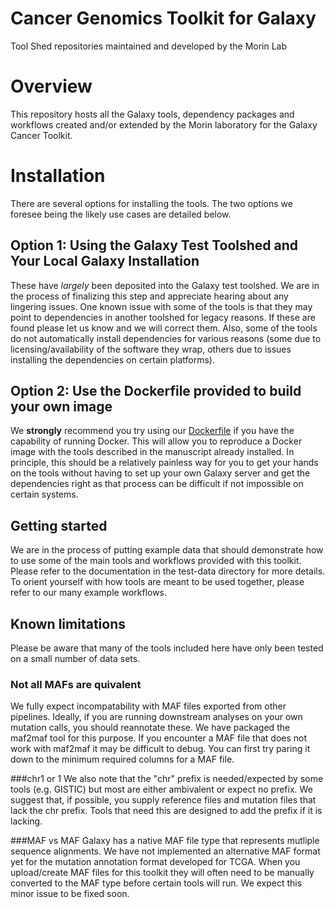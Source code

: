 # Cancer Genomics Toolkit for Galaxy
Tool Shed repositories maintained and developed by the Morin Lab

# Overview
This repository hosts all the Galaxy tools, dependency packages and workflows created and/or extended by the Morin laboratory for the Galaxy Cancer Toolkit. 

# Installation
There are several options for installing the tools. The two options we foresee being the likely use cases are detailed below. 

## Option 1: Using the Galaxy Test Toolshed and Your Local Galaxy Installation
These have *largely* been deposited into the Galaxy test toolshed. We are in the process of finalizing this step and appreciate hearing about any lingering issues. One known issue with some of the tools is that they may point to dependencies in another toolshed for legacy reasons. If these are found please let us know and we will correct them. Also, some of the tools do not automatically install dependencies for various reasons (some due to licensing/availability of the software they wrap, others due to issues installing the dependencies on certain platforms).

## Option 2: Use the Dockerfile provided to build your own image
We **strongly** recommend you try using our [Dockerfile](docker/Readme.md) if you have the capability of running Docker. This will allow you to reproduce a Docker image with the tools described in the manuscript already installed. In principle, this should be a relatively painless way for you to get your hands on the tools without having to set up your own Galaxy server and get the dependencies right as that process can be difficult if not impossible on certain systems. 

## Getting started
We are in the process of putting example data that should demonstrate how to use some of the main tools and workflows provided with this toolkit. Please refer to the documentation in the test-data directory for more details. To orient yourself with how tools are meant to be used together, please refer to our many example workflows. 

## Known limitations
Please be aware that many of the tools included here have only been tested on a small number of data sets. 

### Not all MAFs are quivalent
We fully expect incompatability with MAF files exported from other pipelines. Ideally, if you are running downstream analyses on your own mutation calls, you should reannotate these. We have packaged the maf2maf tool for this purpose. If you encounter a MAF file that does not work with maf2maf it may be difficult to debug. You can first try paring it down to the minimum required columns for a MAF file. 

###chr1 or 1
We also note that the "chr" prefix is needed/expected by some tools (e.g. GISTIC) but most are either ambivalent or expect no prefix. We suggest that, if possible, you supply reference files and mutation files that lack the chr prefix. Tools that need this are designed to add the prefix if it is lacking. 

###MAF vs MAF
Galaxy has a native MAF file type that represents mutliple sequence alignments. We have not implemented an alternative MAF format yet for the mutation annotation format developed for TCGA. When you upload/create MAF files for this toolkit they will often need to be manually converted to the MAF type before certain tools will run. We expect this minor issue to be fixed soon. 
